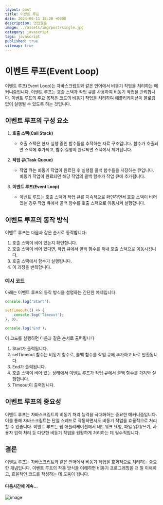 ```yaml
---
layout: post
title: 이벤트 루프
date: 2024-06-11 18:20 +0900
description: 면접질문
image: ../assets/img/post/single.jpg
category: javascript
tags: javascript 
published: true
sitemap: true
---
```


# 이벤트 루프(Event Loop)

이벤트 루프(Event Loop)는 자바스크립트와 같은 언어에서 비동기 작업을 처리하는 메커니즘입니다. 이벤트 루프는 호출 스택과 작업 큐를 사용하여 비동기 작업을 관리합니다. 이벤트 루프의 주요 목적은 코드의 비동기 작업을 처리하여 애플리케이션이 블로킹 없이 실행될 수 있도록 하는 것입니다.

## 이벤트 루프의 구성 요소

1. **호출 스택(Call Stack)**
    - 호출 스택은 현재 실행 중인 함수들을 추적하는 자료 구조입니다. 함수가 호출되면 스택에 추가되고, 함수 실행이 완료되면 스택에서 제거됩니다.

2. **작업 큐(Task Queue)**
    - 작업 큐는 비동기 작업이 완료된 후 실행될 콜백 함수들을 저장하는 큐입니다. 비동기 작업이 완료되면 해당 작업의 콜백 함수가 작업 큐에 추가됩니다.

3. **이벤트 루프(Event Loop)**
    - 이벤트 루프는 호출 스택과 작업 큐를 지속적으로 확인하면서 호출 스택이 비어 있는 경우 작업 큐에서 콜백 함수를 호출 스택으로 이동시켜 실행합니다.

## 이벤트 루프의 동작 방식

이벤트 루프는 다음과 같은 순서로 동작합니다:

1. 호출 스택이 비어 있는지 확인합니다.
2. 호출 스택이 비어 있다면, 작업 큐에서 콜백 함수를 꺼내 호출 스택으로 이동시킵니다.
3. 호출 스택에서 함수가 실행됩니다.
4. 이 과정을 반복합니다.

### 예시 코드

아래는 이벤트 루프의 동작 방식을 설명하는 간단한 예제입니다:

````javascript
console.log('Start');

setTimeout(() => {
    console.log('Timeout');
}, 0);

console.log('End');

````
이 코드를 실행하면 다음과 같은 순서로 출력됩니다

1. Start가 출력됩니다.
2. setTimeout 함수는 비동기 함수로, 콜백 함수를 작업 큐에 추가하고 바로 반환됩니다.
3. End가 출력됩니다.
4. 호출 스택이 비어 있는 상태에서 이벤트 루프가 작업 큐에서 콜백 함수를 가져와 실행합니다.
5. Timeout이 출력됩니다.

## 이벤트 루프의 중요성

이벤트 루프는 자바스크립트의 비동기 처리 능력을 극대화하는 중요한 메커니즘입니다. 이를 통해 자바스크립트는 단일 스레드로 작동하면서도 비동기 작업을 효율적으로 처리할 수 있습니다. 이벤트 루프는 웹 애플리케이션에서 네트워크 요청, 파일 읽기/쓰기, 사용자 입력 처리 등 다양한 비동기 작업을 원활하게 처리하는 데 필수적입니다.

## 결론
이벤트 루프는 자바스크립트와 같은 언어에서 비동기 작업을 효과적으로 처리하는 중요한 개념입니다. 이벤트 루프의 작동 방식을 이해하면 비동기 프로그래밍을 더 잘 이해하고, 효율적인 코드를 작성하는 데 도움이 됩니다.

#### 다음시간에 계속...
![image](https://github.com/nicejmp1/nicejmp1.github.io/assets/163364733/90a41f22-19d3-4d17-b649-016d5880fa98)